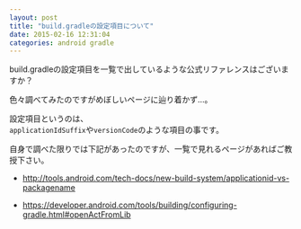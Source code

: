 ```yaml
---
layout: post
title: "build.gradleの設定項目について"
date: 2015-02-16 12:31:04
categories: android gradle
---
```

<p>build.gradleの設定項目を一覧で出しているような公式リファレンスはございますか？</p>

<p>色々調べてみたのですがめぼしいページに辿り着かず…。</p>

<p>設定項目というのは、<br>
<code>applicationIdSuffix</code>や<code>versionCode</code>のような項目の事です。</p>

<p>自身で調べた限りでは下記があったのですが、一覧で見れるページがあればご教授下さい。</p>

<ul>
<li><p><a href="http://tools.android.com/tech-docs/new-build-system/applicationid-vs-packagename" rel="nofollow">http://tools.android.com/tech-docs/new-build-system/applicationid-vs-packagename</a></p></li>
<li><p><a href="https://developer.android.com/tools/building/configuring-gradle.html#openActFromLib" rel="nofollow">https://developer.android.com/tools/building/configuring-gradle.html#openActFromLib</a></p></li>
</ul>
